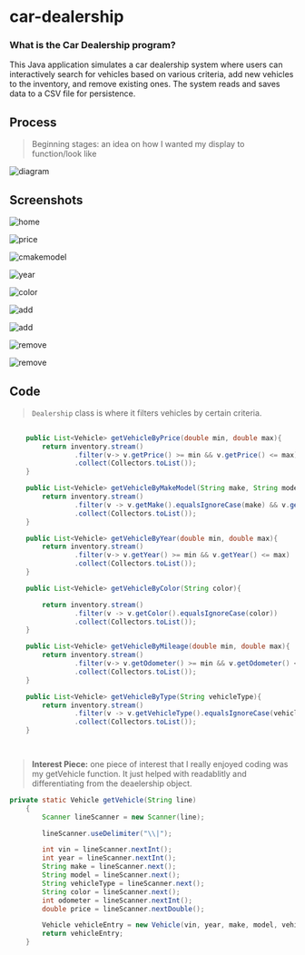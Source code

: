 # car-dealership

### What is the Car Dealership program?
This Java application simulates a car dealership system where users can interactively search for vehicles based on various criteria, add new vehicles to the inventory, and remove existing ones. The system reads and saves data to a CSV file for persistence. 

## Process
> Beginning stages: an idea on how I wanted my display to function/look like

![diagram](images/diagram.jpg)



## Screenshots
![home]()

![price](images/price.jpg)

![cmakemodel](images/makeModel.jpg)

![year](images/year.jpg)

![color](images/color.jpg)

![add](images/mileage.jpg)

![add](images/addVehicle.jpg)

![remove](images/invalid.jpg)

![remove](images/remove.jpg)






## Code 
> `Dealership` class is where it filters vehicles by certain criteria. 
```java
    
    public List<Vehicle> getVehicleByPrice(double min, double max){
        return inventory.stream()
                .filter(v-> v.getPrice() >= min && v.getPrice() <= max)
                .collect(Collectors.toList());
    }

    public List<Vehicle> getVehicleByMakeModel(String make, String model){
        return inventory.stream()
                .filter(v -> v.getMake().equalsIgnoreCase(make) && v.getModel().equalsIgnoreCase(model) )
                .collect(Collectors.toList());
    }

    public List<Vehicle> getVehicleByYear(double min, double max){
        return inventory.stream()
                .filter(v-> v.getYear() >= min && v.getYear() <= max)
                .collect(Collectors.toList());
    }

    public List<Vehicle> getVehicleByColor(String color){

        return inventory.stream()
                .filter(v -> v.getColor().equalsIgnoreCase(color))
                .collect(Collectors.toList());
    }

    public List<Vehicle> getVehicleByMileage(double min, double max){
        return inventory.stream()
                .filter(v-> v.getOdometer() >= min && v.getOdometer() <= max)
                .collect(Collectors.toList());
    }

    public List<Vehicle> getVehicleByType(String vehicleType){
        return inventory.stream()
                .filter(v -> v.getVehicleType().equalsIgnoreCase(vehicleType))
                .collect(Collectors.toList());
    }

   
```


>**Interest Piece:** one piece of interest that I really enjoyed coding was my getVehicle function. It just helped with readablitly and differentiating from the deaelership object. 
```java
private static Vehicle getVehicle(String line)
    {
        Scanner lineScanner = new Scanner(line);

        lineScanner.useDelimiter("\\|");

        int vin = lineScanner.nextInt();
        int year = lineScanner.nextInt();
        String make = lineScanner.next();
        String model = lineScanner.next();
        String vehicleType = lineScanner.next();
        String color = lineScanner.next();
        int odometer = lineScanner.nextInt();
        double price = lineScanner.nextDouble();

        Vehicle vehicleEntry = new Vehicle(vin, year, make, model, vehicleType, color, odometer, price);
        return vehicleEntry;
    }

```